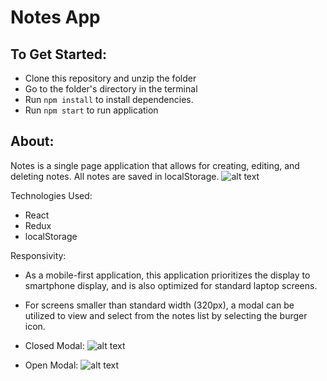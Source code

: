 # Notes App
## To Get Started:
* Clone this repository and unzip the folder
* Go to the folder's directory in the terminal
* Run `npm install` to install dependencies.
* Run `npm start` to run application


## About:
Notes is a single page application that allows for creating, editing, and deleting notes.  All notes are saved in localStorage.
![alt text](https://image.ibb.co/gPOaLH/Screen_Shot_2018_03_20_at_7_16_12_AM.png "Screenshot")

Technologies Used:
* React
* Redux
* localStorage

Responsivity:
* As a mobile-first application, this application prioritizes the display to smartphone display, and is also optimized for standard laptop screens.

* For screens smaller than standard width (320px), a modal can be utilized to view and select from the notes list by selecting the burger icon.

* Closed Modal:
 ![alt text](https://image.ibb.co/nekcZc/Screen_Shot_2018_03_20_at_7_22_48_AM.png "Small")

* Open Modal:
![alt text](https://image.ibb.co/jM2fnx/Screen_Shot_2018_03_20_at_7_23_20_AM.png "Small")

